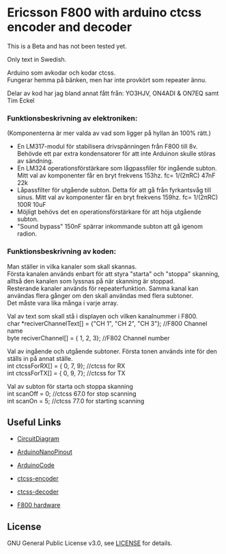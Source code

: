 # Ericsson F800 with arduino ctcss encoder and decoder

This is a Beta and has not been tested yet.  

Only text in Swedish.  

Arduino som avkodar och kodar ctcss.  
Fungerar hemma på bänken, men har inte provkört som repeater ännu.  

Delar av kod har jag bland annat fått från: YO3HJV, ON4ADI & ON7EQ samt Tim Eckel

### Funktionsbeskrivning av elektroniken: 
(Komponenterna är mer valda av vad som ligger på hyllan än 100% rätt.)
- En LM317-modul för stabilisera drivspänningen från F800 till 8v. Behövde ett par extra kondensatorer för att inte Arduinon skulle störas av sändning.  
- En LM324 operationsförstärkare som lågpassfiler för ingående subton. Mitt val av komponenter får en bryt frekvens 153hz. fc= 1/(2πRC) 47nF 22k  
- Låpassfilter för utgående subton. Detta för att gå från fyrkantsvåg till sinus. Mitt val av komponenter får en bryt frekvens 159hz. fc= 1/(2πRC) 100R 10uF  
- Möjligt behövs det en operationsförstärkare för att höja utgående subton.  
- "Sound bypass" 150nF spärrar inkommande subton att gå igenom radion.  

### Funktionsbeskrivning av koden:
Man ställer in vilka kanaler som skall skannas.  
Första kanalen används enbart för att styra "starta" och "stoppa" skanning, alltså den kanalen som lyssnas på när skanning är stoppad.  
Resterande kanaler används för repeaterfunktion. Samma kanal kan användas flera gånger om den skall användas med flera subtoner.  
Det måste vara lika många i varje array.  

Val av text som skall stå i displayen och vilken kanalnummer i F800.  
char *reciverChannelText[] = {"CH 1", "CH 2", "CH 3"}; //F800 Channel name  
byte      reciverChannel[] = {     1,      2,      3}; //F802 Channel number  


Val av ingående och utgående subtoner. Första tonen används inte för den ställs in på annat ställe.  
int           ctcssForRX[] = {     0,      7,      9}; //ctcss for RX  
int           ctcssForTX[] = {     0,      9,      7}; //ctcss for TX  

Val av subton för starta och stoppa skanning  
int scanOff    = 0; //ctcss 67.0 for stop scanning    
int scanOn     = 5; //ctcss 77.0 for starting scanning  

## Useful Links
* [CircuitDiagram](https://github.com/SA6HBR/F800_Arduino_ctcss/blob/main/KiCad/CircuitDiagram.pdf)
* [ArduinoNanoPinout](https://github.com/SA6HBR/F800_Arduino_ctcss/blob/main/Arduino/ArduinoNanoPinout.pdf)
* [ArduinoCode](https://github.com/SA6HBR/F800_Arduino_ctcss/blob/main/Arduino/F800_Arduino_ctcss/F800_Arduino_ctcss.ino)

* [ctcss-encoder](https://bitbucket.org/teckel12/arduino-new-tone/wiki/Home)
* [ctcss-decoder](https://github.com/yo3hjv/Arduino/blob/master/CTCSS%20fast%20decoder)
* [F800 hardware](http://komradio.com/f800.html)

## License

GNU General Public License v3.0, see [LICENSE](https://github.com/SA6HBR/F800_Arduino_ctcss/blob/main/LICENSE) for details.




